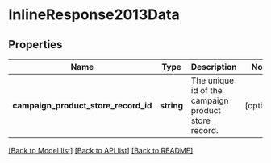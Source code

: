 # InlineResponse2013Data

## Properties
Name | Type | Description | Notes
------------ | ------------- | ------------- | -------------
**campaign_product_store_record_id** | **string** | The unique id of the campaign product store record. | [optional] 

[[Back to Model list]](../../README.md#documentation-for-models) [[Back to API list]](../../README.md#documentation-for-api-endpoints) [[Back to README]](../../README.md)

